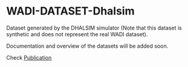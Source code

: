 # WADI-DATASET-Dhalsim
Dataset generated by the DHALSIM simulator (Note that this dataset is synthetic and does not represent the real WADI dataset). 

Documentation and overview of the datasets will be added soon. 

Check [Publication](https://essay.utwente.nl/93236/)
